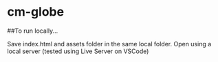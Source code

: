 # cm-globe

##To run locally...

Save index.html and assets folder in the same local folder. Open using a local server (tested using Live Server on VSCode)
